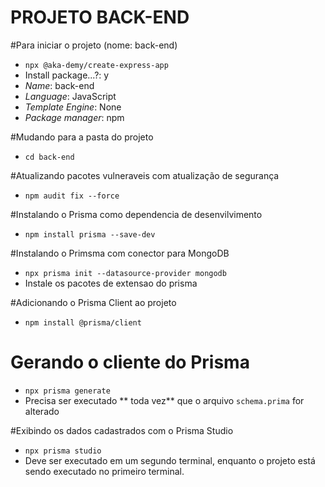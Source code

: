PROJETO BACK-END
========================

#Para iniciar o projeto (nome: back-end)
* `npx @aka-demy/create-express-app`
* Install package...?: y
* _Name_: back-end
* _Language_: JavaScript
* _Template Engine_: None
* _Package manager_: npm

#Mudando para a pasta do projeto
* `cd back-end`

#Atualizando pacotes vulneraveis com  atualização de segurança
* `npm audit fix --force`

#Instalando o  Prisma como dependencia de desenvilvimento
* `npm install prisma --save-dev`

#Instalando o Primsma com conector para MongoDB
* `npx prisma init --datasource-provider mongodb`
* Instale os pacotes de extensao do prisma


#Adicionando o Prisma Client ao projeto
* `npm install @prisma/client`

# Gerando o cliente do Prisma
* `npx prisma generate`
* Precisa ser executado ** toda vez** que o arquivo `schema.prima` for alterado

#Exibindo os dados cadastrados com o Prisma Studio
* `npx prisma studio`
* Deve ser executado em um segundo terminal, enquanto o projeto está sendo executado no primeiro terminal.